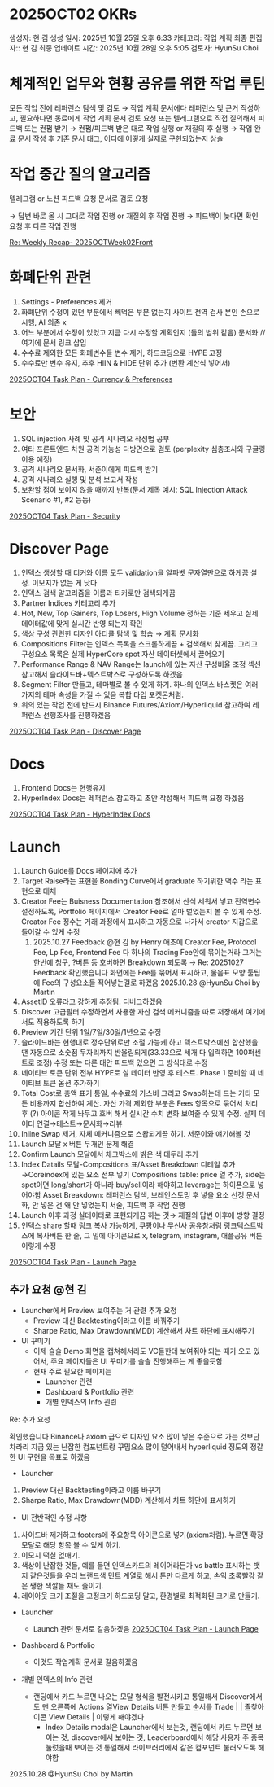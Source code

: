 # 2025OCT02 OKRs

생성자: 현 김
생성 일시: 2025년 10월 25일 오후 6:33
카테고리: 작업 계획
최종 편집자:: 현 김
최종 업데이트 시간: 2025년 10월 28일 오후 5:05
검토자: HyunSu Choi

# 체계적인 업무와 현황 공유를 위한 작업 루틴

모든 작업 전에 레퍼런스 탐색 및 검토 → 작업 계획 문서에다 레퍼런스 및 근거 작성하고, 필요하다면 동료에게 작업 계획 문서 검토 요청 또는 텔레그램으로 직접 질의해서 피드백 또는 컨펌 받기 → 컨펌/피드백 받은 대로 작업 실행 or 재질의 후 실행 → 작업 완료 문서 작성 후 기존 문서 태그, 어디에 어떻게 실제로 구현되었는지 상술

# 작업 중간 질의 알고리즘

텔레그램 or 노션 피드백 요청 문서로 검토 요청

→ 답변 바로 올 시 그대로 작업 진행 or 재질의 후 작업 진행 
→ 피드백이 늦다면 확인 요청 후 다른 작업 진행

[Re: Weekly Recap- 2025OCTWeek02Front](Re%20Weekly%20Recap-%202025OCTWeek02Front%20297944d779568001a7b9e34e166580b9.md)

# 화폐단위 관련

1. Settings - Preferences 제거
2. 화폐단위 수정이 있던 부분에서 빼먹은 부분 없는지 사이트 전역 검사 본인 손으로 시행, AI 의존 x
3. 어느 부분에서 수정이 있었고 지금 다시 수정할 계획인지 (둘의 범위 같음) 문서화 // 여기에 문서 링크 삽입
4. 수수료 제외한 모든 화폐변수들 변수 제거, 하드코딩으로 HYPE 고정
5. 수수료만 변수 유지, 추후 HIIN & HIDE 단위 추가 (변환 계산식 넣어서)

[2025OCT04 Task Plan - Currency & Preferences](2025OCT04%20Task%20Plan%20-%20Currency%20&%20Preferences%20298944d7795680118114e1e634571de3.md)

# 보안

1. SQL injection 사례 및 공격 시나리오 작성법 공부
2. 여타 프론트엔드 차원 공격 가능성 다방면으로 검토 (perplexity 심층조사와 구글링 이용 예정)
3. 공격 시나리오 문서화, 서준이에게 피드백 받기
4. 공격 시나리오 실행 및 분석 보고서 작성
5. 보완할 점이 보이지 않을 때까지 반복(문서 제목 예시: SQL Injection Attack Scenario #1, #2 등등)

[2025OCT04 Task Plan - Security](2025OCT04%20Task%20Plan%20-%20Security%20298944d779568012b3d0e99a01637033.md)

# Discover Page

1. 인덱스 생성할 때 티커와 이름 모두 validation을 알파벳 문자열만으로 하게끔 설정. 이모지가 없는 게 낫다
2. 인덱스 검색 알고리즘을 이름과 티커로만 검색되게끔
3. Partner Indices 카테고리 추가
4. Hot, New, Top Gainers, Top Losers, High Volume 정하는 기준 세우고 실제 데이터값에 맞게 실시간 반영 되는지 확인
5. 색상 구성 관련한 디자인 아티클 탐색 및 학습 → 계획 문서화
6. Compositions Filter는 인덱스 목록을 스크롤하게끔 + 검색해서 찾게끔. 그리고 구성요소 목록은 실제 HyperCore spot 자산 데이터셋에서 끌어오기
7. Performance Range & NAV Range는 launch에 있는 자산 구성비율 조정 섹션 참고해서 슬라이드바+텍스트박스로 구성하도록 하겠음
8. Segment Filter 만들고, 테마별로 볼 수 있게 하기. 하나의 인덱스 바스켓은 여러 가지의 테마 속성을 가질 수 있음 복합 타입 포켓몬처럼.
9. 위의 있는 작업 전에 반드시 Binance Futures/Axiom/Hyperliquid 참고하여 레퍼런스 선행조사를 진행하겠음

[2025OCT04 Task Plan - Discover Page](2025OCT04%20Task%20Plan%20-%20Discover%20Page%20298944d779568084a1dde1208428b873.md)

# Docs

1. Frontend Docs는 현행유지
2. HyperIndex Docs는 레퍼런스 참고하고 초안 작성해서 피드백 요청 하겠음

[2025OCT04 Task Plan - HyperIndex Docs](2025OCT04%20Task%20Plan%20-%20HyperIndex%20Docs%20298944d779568041bc40c4e062e89e6b.md)

# Launch

1. Launch Guide를 Docs 페이지에 추가
2. Target Raise라는 표현을 Bonding Curve에서 graduate 하기위한 액수 라는 표현으로 대체
3. Creator Fee는 Buisness Documentation 참조해서 산식 세워서 넣고 전역변수 설정하도록, Portfolio 페이지에서 Creator Fee로 얼마 벌었는지 볼 수 있게 수정. Creator Fee 징수는 거래 과정에서 표시하고 자동으로 나가서 creator 지갑으로 들어갈 수 있게 수정
    1. 2025.10.27 Feedback @현 김 by Henry
    애초에 Creator Fee, Protocol Fee, Lp Fee, Frontend Fee 다 하나의 Trading Fee안에 묶이는거라 그거는 한번에 청구, ?버튼 등 호버하면 Breakdown 되도록
    → Re: 20251027 Feedback 
    확인했습니다 화면에는 Fee를 묶어서 표시하고, 물음표 모양 툴팁에 Fee의 구성요소들 적어넣는걸로 하겠음 2025.10.28 @HyunSu Choi by Martin
4. AssetID 오류라고 강하게 추정됨. 디버그하겠음
5. Discover 고급필터 수정하면서 사용한 자산 검색 메커니즘을 따로 저장해서 여기에서도 적용하도록 하기
6. Preview 기간 단위 1일/7일/30일/1년으로 수정
7. 슬라이드바는 현행대로 정수단위로만 조절 가능케 하고 텍스트박스에선 합산했을 땐 자동으로 소숫점 두자리까지 반올림되게(33.33으로 세개 다 입력하면 100퍼센트로 조정) 수정 또는 다른 대안 피드백 있으면 그 방식대로 수정
8. 네이티브 토큰 단위 전부 HYPE로 실 데이터 반영 후 테스트. Phase 1 준비할 때 네이티브 토큰 옵션 추가하기
9. Total Cost로 총액 표기 통일, 수수료와 가스비 그리고 Swap하는데 드는 기타 모든 비용까지 합산하여 계산. 자산 가격 제외한 부분은 Fees 항목으로 묶어서 처리 후 (?) 아이콘 작게 놔두고 호버 해서 실시간 수치 변화 보여줄 수 있게 수정. 실제 데이터 연결→테스트→문서화→리뷰
10. Inline Swap 제거, 자체 메커니즘으로 스왑되게끔 하기. 서준이와 얘기해볼 것
11. Launch 모달 x 버튼 두개인 문제 해결
12. Confirm Launch 모달에서 체크박스에 밝은 색 테두리 추가
13. Index Datails 모달-Compositions 표/Asset Breakdown 디테일 추가→Coreindex에 있는 요소 전부 넣기
Compositions table: price 열 추가, side는 spot이면 long/short가 아니라 buy/sell이라 해야하고 leverage는 하이픈으로 넣어야함 
Asset Breakdown: 레퍼런스 탐색, 브레인스토밍 후 넣을 요소 선정 문서화, 안 넣은 건 왜 안 넣었는지 서술, 피드백 후 작업 진행
14. Launch 이후 과정 실데이터로 표현되게끔 하는 것→ 재질의 답변 이후에 방향 결정
15. 인덱스 share 할때 링크 복사 가능하게, 쿠팡이나 무신사 공유창처럼 링크텍스트박스에 복사버튼 한 줄, 그 밑에 아이콘으로 x, telegram, instagram, 애플공유 버튼 이렇게 수정

[2025OCT04 Task Plan - Launch Page](2025OCT04%20Task%20Plan%20-%20Launch%20Page%20298944d7795680f4b21cef44e204bfb8.md)

## 추가 요청 @현 김

- Launcher에서 Preview 보여주는 거 관련 추가 요청
    - Preview 대신 Backtesting이라고 이름 바꿔주기
    - Sharpe Ratio, Max Drawdown(MDD) 계산해서 차트 하단에 표시해주기
- UI 꾸미기
    - 이제 슬슬 Demo 화면을 캡쳐해서라도 VC들한테 보여줘야 되는 때가 오고 있어서, 주요 페이지들은 UI 꾸미기를 슬슬 진행해주는 게 좋을듯함
    - 현재 주로 필요한 페이지는
        - Launcher 괸련
        - Dashboard & Portfolio 관련
        - 개별 인덱스의 Info 괸련

Re: 추가 요청

확인했습니다 Binance나 axiom 급으로 디자인 요소 많이 넣은 수준으로 가는 것보단 차라리 지금 있는 난잡한 컴포넌트랑 꾸밈요소 많이 덜어내서 hyperliquid 정도의 정갈한 UI 구현을 목표로 하겠음

- Launcher
1. Preview 대신 Backtesting이라고 이름 바꾸기
2. Sharpe Ratio, Max Drawdown(MDD) 계산해서 차트 하단에 표시하기

- UI 전반적인 수정 사항
1. 사이드바 제거하고 footers에 주요항목 아이콘으로 넣기(axiom처럼). 누르면 확장 모달로 해당 항목 볼 수 있게 하기.
2. 이모지 떡칠 없애기.
3. 색상이 난잡한 것들, 예를 들면 인덱스카드의 레이어라든가 vs battle 표시하는 뱃지 같은것들을 우리 브랜드색 민트 계열로 해서 톤만 다르게 하고, 손익 초록빨강 같은 쨍한 색깔들 채도 줄이기. 
4. 레이아웃 크기 조절을 고정크기 하드코딩 말고, 환경별로 최적화된 크기로 만들기. 

- Launcher
    - Launch 관련 문서로 갈음하겠음 [2025OCT04 Task Plan - Launch Page](2025OCT04%20Task%20Plan%20-%20Launch%20Page%20298944d7795680f4b21cef44e204bfb8.md)

- Dashboard & Portfolio
    - 이것도 작업계획 문서로 갈음하겠음
- 개별 인덱스의 Info 관련
    - 랜딩에서 카드 누르면 나오는 모달 형식을 발전시키고 통일해서 Discover에서도 맨 오른쪽에 Actions 열View Details 버튼 만들고 순서를
    Trade            |
                          | 즐찾아이콘
    View Details |
    이렇게 해야겠다
        - Index Details modal은 Launcher에서 보는것, 랜딩에서 카드 누르면 보이는 것, discover에서 보이는 것, Leaderboard에서 해당 사용자 주 종목 눌렀을때 보이는 것 통일해서 라이브러리에서 같은 컴포넌트 불러오도록 해야함

2025.10.28 @HyunSu Choi by Martin